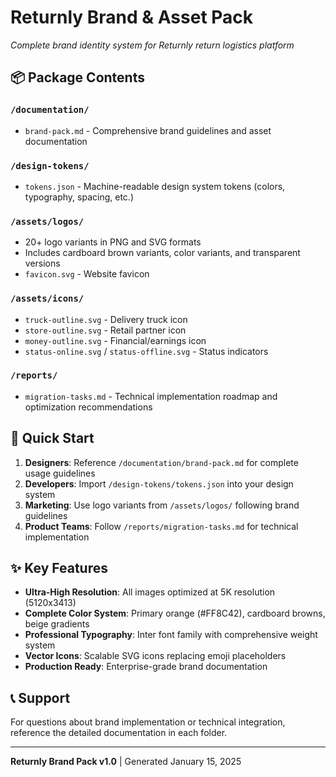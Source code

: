 # Returnly Brand & Asset Pack
*Complete brand identity system for Returnly return logistics platform*

## 📦 Package Contents

### `/documentation/`
- `brand-pack.md` - Comprehensive brand guidelines and asset documentation

### `/design-tokens/`  
- `tokens.json` - Machine-readable design system tokens (colors, typography, spacing, etc.)

### `/assets/logos/`
- 20+ logo variants in PNG and SVG formats
- Includes cardboard brown variants, color variants, and transparent versions
- `favicon.svg` - Website favicon

### `/assets/icons/`
- `truck-outline.svg` - Delivery truck icon
- `store-outline.svg` - Retail partner icon  
- `money-outline.svg` - Financial/earnings icon
- `status-online.svg` / `status-offline.svg` - Status indicators

### `/reports/`
- `migration-tasks.md` - Technical implementation roadmap and optimization recommendations

## 🎯 Quick Start

1. **Designers**: Reference `/documentation/brand-pack.md` for complete usage guidelines
2. **Developers**: Import `/design-tokens/tokens.json` into your design system
3. **Marketing**: Use logo variants from `/assets/logos/` following brand guidelines
4. **Product Teams**: Follow `/reports/migration-tasks.md` for technical implementation

## ✨ Key Features

- **Ultra-High Resolution**: All images optimized at 5K resolution (5120x3413)
- **Complete Color System**: Primary orange (#FF8C42), cardboard browns, beige gradients
- **Professional Typography**: Inter font family with comprehensive weight system
- **Vector Icons**: Scalable SVG icons replacing emoji placeholders
- **Production Ready**: Enterprise-grade brand documentation

## 📞 Support
For questions about brand implementation or technical integration, reference the detailed documentation in each folder.

---
**Returnly Brand Pack v1.0** | Generated January 15, 2025